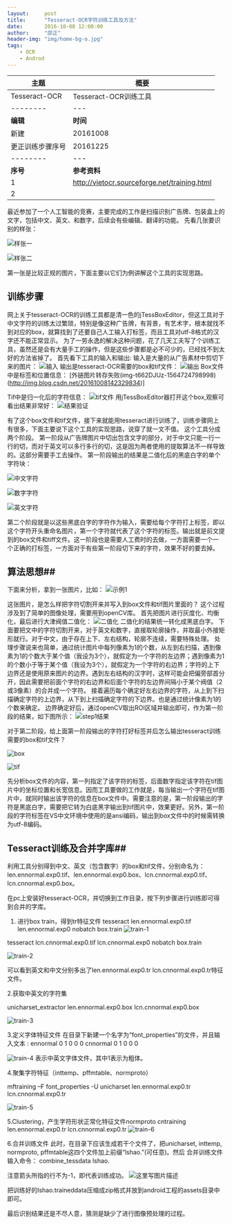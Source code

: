```yaml
---
layout:     post
title:      "Tesseract-OCR字符训练工具及方法"
date:       2016-10-08 12:00:00
author:     "邵正"
header-img: "img/home-bg-o.jpg"
tags:
    - OCR
    - Androd
---
```




| 主题             | 概要                                         |
| ---------------- | -------------------------------------------- |
| Tesseract-OCR    | Tesseract-OCR训练工具                        |
| --------         | ---                                          |
| **编辑**         | **时间**                                     |
| 新建             | 20161008                                     |
| 更正训练步骤序号 | 20161225                                     |
| --------         | ---                                          |
| **序号**         | **参考资料**                                 |
| 1                | http://vietocr.sourceforge.net/training.html |
| 2                |

最近参加了一个人工智能的竞赛，主要完成的工作是扫描识别广告牌、包装盒上的文字，包括中文、英文、和数字，后续会有些编辑、翻译的功能。
先看几张要识别的样张：

![样张一](https://imgconvert.csdnimg.cn/aHR0cDovL2ltZy5ibG9nLmNzZG4ubmV0LzIwMTYxMDA4MTQxNTQyODcx)
  
 ![样张二](https://imgconvert.csdnimg.cn/aHR0cDovL2ltZy5ibG9nLmNzZG4ubmV0LzIwMTYxMDA4MTQxNzQyNjM5)               
  
  第一张是比较正规的图片，下面主要以它们为例讲解这个工具的实现思路。      
           
## 训练步骤 ##
网上关于tesseract-OCR的训练工具都是清一色的jTessBoxEditor，但这工具对于中文字符的训练太过繁琐，特别是像这种广告牌，有背景，有艺术字，根本就找不到对应的box，就算找到了还要自己人工输入打标签，而且工具对utf-8格式的汉字还不能正常显示。
为了一劳永逸的解决这种问题，花了几天工夫写了个训练工具，虽然还是会有大量手工的操作，但是这些步骤都是必不可少的，已经找不到太好的方法省掉了。
首先看下工具的输入和输出:
输入是大量的从广告素材中剪切下来的图片：
![输入](https://imgconvert.csdnimg.cn/aHR0cDovL2ltZy5ibG9nLmNzZG4ubmV0LzIwMTYxMDA4MTQyMDM4ODU4)
输出是tesseract-OCR需要的box和tif文件：
![输出](https://imgconvert.csdnimg.cn/aHR0cDovL2ltZy5ibG9nLmNzZG4ubmV0LzIwMTYxMDA4MTQyMjM2Njg3)
Box文件中是标签和位置信息：
[外链图片转存失败(img-t662DJUz-1564724798998)(http://img.blog.csdn.net/20161008142329834)]

Tif中是归一化后的字符信息：
![tif文件](https://imgconvert.csdnimg.cn/aHR0cDovL2ltZy5ibG9nLmNzZG4ubmV0LzIwMTYxMDA4MTQyNDEyNjU2)
用jTessBoxEditor器打开这个box,观察可看出结果非常好：
![结果验证](https://imgconvert.csdnimg.cn/aHR0cDovL2ltZy5ibG9nLmNzZG4ubmV0LzIwMTYxMDA4MTQyNTAxMTE4)

有了这个box文件和tif文件，接下来就能用tesseract进行训练了，训练步骤网上有很多，下面主要说下这个工具的实现思路，说穿了就一文不值。
这个工具分成两个阶段。
第一阶段从广告牌图片中切出包含文字的部分，对于中文只能一行一行的切，而对于英文可以多行多行的切，这是因为两者使用的提取算法不一样导致的。这部分需要手工去操作。
第一阶段输出的结果是二值化后的黑底白字的单个字符块：

![中文字符](https://imgconvert.csdnimg.cn/aHR0cDovL2ltZy5ibG9nLmNzZG4ubmV0LzIwMTYxMDA4MTQyODI0NTY0)

![数字字符](https://imgconvert.csdnimg.cn/aHR0cDovL2ltZy5ibG9nLmNzZG4ubmV0LzIwMTYxMDA4MTQyODU4MTc0)

![英文字符](https://imgconvert.csdnimg.cn/aHR0cDovL2ltZy5ibG9nLmNzZG4ubmV0LzIwMTYxMDA4MTQyOTI3OTcx)

第二个阶段就是以这些黑底白字的字符作为输入，需要给每个字符打上标签，即以这个字符开头重命名图片，第一个字符就代表了这个字符的标签。输出就是前文提到的box文件和tiff文件。这一阶段也是需要人工费时的去做，一方面需要一个一个正确的打标签，一方面对于有些第一阶段切下来的字符，效果不好的要去掉。

## 算法思想##
下面来分析，拿到一张图片，比如：
![示例1](https://imgconvert.csdnimg.cn/aHR0cDovL2ltZy5ibG9nLmNzZG4ubmV0LzIwMTYxMDA4MTQzMjM5OTEw)

这张图片，是怎么样把字符切割开来并写入到box文件和tif图片里面的？
这个过程涉及到了简单的图像处理，需要用到openCV库。
首先把图片进行灰度化、均衡化，最后进行大津阀值二值化：
![二值化](https://imgconvert.csdnimg.cn/aHR0cDovL2ltZy5ibG9nLmNzZG4ubmV0LzIwMTYxMDA4MTQzMzIyOTI2)
二值化的结果统一转化成黑底白字。
下面要把文中的字符切割开来，对于英文和数字，直接取轮廓操作，并取最小外接矩形就行。对于中文，由于存在上下、左右结构，轮廓不连续，需要特殊处理。
处理步骤说来也简单，通过统计图片中每列像素为1的个数，从左到右扫描，遇到像素为1的个数大于某个值（我设为3个），就假定为一个字符的左边界；遇到像素为1的个数小于等于某个值（我设为3个），就假定为一个字符的右边界；字符的上下边界还是使用原来图片的边界。遇到左右结构的汉字时，这样可能会把偏旁部首分开，因此需要把前面个字符的右边界和后面个字符的左边界间隔小于某个阀值（2或3像素）的合并成一个字符。
接着遍历每个确定好左右边界的字符，从上到下扫描确定字符的上边界，从下到上扫描确定字符的下边界。也是通过统计像素为1的个数来确定。
边界确定好后，通过openCV取出ROI区域并输出即可，作为第一阶段的结果，如下图所示：
![step1结果](https://imgconvert.csdnimg.cn/aHR0cDovL2ltZy5ibG9nLmNzZG4ubmV0LzIwMTYxMDA4MTQzNTA0Njk1)

对于第二阶段，给上面第一阶段输出的字符打好标签并后怎么输出tesseract训练需要的box和tif文件？

![box](https://imgconvert.csdnimg.cn/aHR0cDovL2ltZy5ibG9nLmNzZG4ubmV0LzIwMTYxMDA4MTQ0MDI0Mjcy)

![tif](https://imgconvert.csdnimg.cn/aHR0cDovL2ltZy5ibG9nLmNzZG4ubmV0LzIwMTYxMDA4MTQ0MTAxODk3)

先分析box文件的内容，第一列指定了该字符的标签，后面数字指定该字符在tif图片中的坐标位置和长宽信息。因而工具要做的工作就是，每当输出一个字符在tif图片中，就同时输出该字符的信息在box文件中。需要注意的是，第一阶段输出的字符是黑底白字，需要把它转为白底黑字输出到tif图片中，效果更好。另外，第一阶段的字符标签在VS中文环境中使用的是ansi编码，输出到box文件中的时候需转换为utf-8编码。

## Tesseract训练及合并字库##
利用工具分别得到中文、英文（包含数字）的box和tif文件，分别命名为：
len.ennormal.exp0.tif、len.ennormal.exp0.box、lcn.cnnormal.exp0.tif、lcn.cnnormal.exp0.box。

在pc上安装好tesseract-OCR，并切换到工作目录，按下列步骤进行训练即可得到合并的字库。

1. 进行box train，得到tr特征文件 
tesseract len.ennormal.exp0.tif  len.ennormal.exp0  nobatch  box.train
![train-1](https://imgconvert.csdnimg.cn/aHR0cDovL2ltZy5ibG9nLmNzZG4ubmV0LzIwMTYxMDA4MTQ0MzM0NDE0)

tesseract  lcn.cnnormal.exp0.tif  lcn.cnnormal.exp0  nobatch  box.train

![train-2](https://imgconvert.csdnimg.cn/aHR0cDovL2ltZy5ibG9nLmNzZG4ubmV0LzIwMTYxMDA4MTQ0NDEwMTYw)

可以看到英文和中文分别多出了len.ennormal.exp0.tr  lcn.cnnormal.exp0.tr特征文件。

2.获取中英文的字符集

unicharset_extractor  len.ennormal.exp0.box  lcn.cnnormal.exp0.box

![train-3](https://imgconvert.csdnimg.cn/aHR0cDovL2ltZy5ibG9nLmNzZG4ubmV0LzIwMTYxMDA4MTQ0NTEwODMz)

3.定义字体特征文件
在目录下新建一个名字为“font_properties”的文件，并且输入文本 :
ennormal  0 1 0 0 0
cnnormal  0 1 0 0 0

![train-4](https://imgconvert.csdnimg.cn/aHR0cDovL2ltZy5ibG9nLmNzZG4ubmV0LzIwMTYxMDA4MTQ0ODA0NzI3)
表示中英文字体文件，其中1表示为粗体。

4.聚集字符特征（inttemp、pffmtable、normproto）

mftraining –F font_properties  -U unicharset len.ennormal.exp0.tr lcn.cnnormal.exp0.tr

![train-5](https://imgconvert.csdnimg.cn/aHR0cDovL2ltZy5ibG9nLmNzZG4ubmV0LzIwMTYxMDA4MTQ1MDIzMTY4)

5.Clustering，产生字符形状正常化特征文件normproto
cntraining  len.ennormal.exp0.tr  lcn.cnnormal.exp0.tr
![train-6](https://imgconvert.csdnimg.cn/aHR0cDovL2ltZy5ibG9nLmNzZG4ubmV0LzIwMTYxMDA4MTQ1MTEwNTI3)

6.合并训练文件
此时，在目录下应该生成若干个文件了，把unicharset, inttemp, normproto, pffmtable这四个文件加上前缀“lshao.”(可任意)。然后 合并训练文件
输入命令：
combine_tessdata  lshao.

注意箭头所指的行不为-1，即代表训练成功。
![这里写图片描述](https://imgconvert.csdnimg.cn/aHR0cDovL2ltZy5ibG9nLmNzZG4ubmV0LzIwMTYxMDA4MTQ1MjAxMTY5)

把训练好的lshao.traineddata压缩成zip格式并放到android工程的assets目录中即可。

最后识别结果还是不尽人意，猜测是缺少了进行图像预处理的过程。
